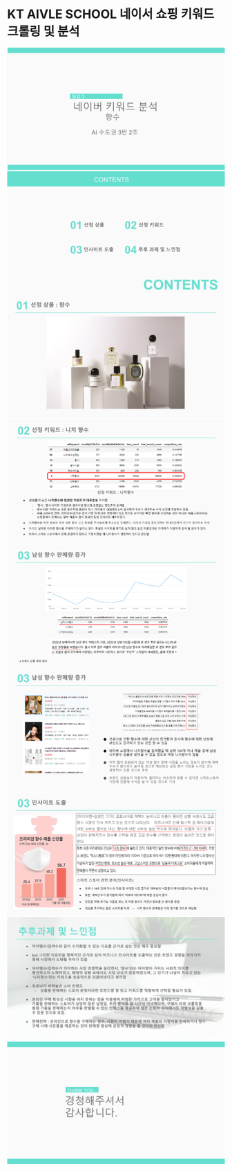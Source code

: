 # KT AIVLE SCHOOL 네이서 쇼핑 키워드 크롤링 및 분석

<img src='https://github.com/testerhyuk/notes/blob/main/naverkeyword/title.PNG'>
<img src='https://github.com/testerhyuk/notes/blob/main/naverkeyword/contents.PNG'>
<img src='https://github.com/testerhyuk/notes/blob/main/naverkeyword/perfume.PNG'>
<img src='https://github.com/testerhyuk/notes/blob/main/naverkeyword/analysis1.PNG'>
<img src='https://github.com/testerhyuk/notes/blob/main/naverkeyword/analysis2.PNG'>
<img src='https://github.com/testerhyuk/notes/blob/main/naverkeyword/analysis3.PNG'>
<img src='https://github.com/testerhyuk/notes/blob/main/naverkeyword/analysis4.PNG'>
<img src='https://github.com/testerhyuk/notes/blob/main/naverkeyword/END1.PNG'>
<img src='https://github.com/testerhyuk/notes/blob/main/naverkeyword/END2.PNG'>

